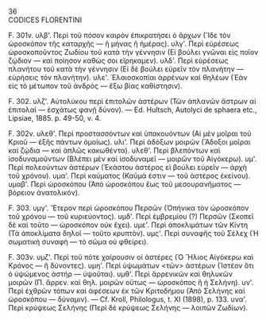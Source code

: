 36  
CODICES FLORENTINI

F. 301v. υλβ'. Περὶ τοῦ πόσον καιρὸν ἐπικρατήσει ὁ ἄρχων (Ἴδε τὸν ὡροσκόπον τῆς καταρχῆς — ἢ μήνας ἢ ἡμέρας).
υλγ'. Περὶ εὑρέσεως ὡροσκοποῦντος Ζωδίου τοῦ κατὰ τὴν γέννησιν (Εἰ βούλει γνῶναι εἰς ποῖον ζῴδιον — καὶ ποίησον καθὼς σοι εἴρηκαμεν).
υλδ'. Περὶ εὑρέσεως πλανήτου τοῦ κατὰ τὴν γέννησιν (Εἰ δὲ βούλει εὑρεῖν τὸν πλανήτην — εὑρήσεις τὸν πλανήτην).
υλε'. Ἐλαιοσκοπίαι ἀρρένων καὶ θηλέων (Ἐὰν εἰς τὸ μέτωπον τοῦ ἀνδρὸς — ἔξω βίας καθίστησιν).

F. 302. υλζ'. Αὐτολύκου περὶ ἐπιτολῶν ἀστέρων (Τῶν ἁπλανῶν ἄστρων αἱ ἐπιτολαί — ἐσχάτως φανῇ δύνον). — Ed. Hultsch, Autolyci de sphaera etc., Lipsiae, 1885. p. 49-50, v. 4.

F. 302v. υλεθ'. Περὶ προστασσόντων καὶ ὑπακουόντων (Αἱ μὲν μοῖραι τοῦ Κριοῦ — ἐξῆς πάντων ὁμοίως).
υλι'. Περὶ ἀδόξων μοιρῶν (Ἄδοξοι μοῖραι καὶ ζῴδια — καὶ ἀπλῶς κακωθέντα).
υλεθ'. Περὶ βλεπόντων καὶ ἰσοδυναμοῦντων (Βλέπει μὲν καὶ ἰσοδυναμεῖ — μοιρῶν τοῦ Αἰγόκερω).
υμ'. Περὶ πολεούντων ἀστέρων (Ἑκάστου ἀστέρος εἰ βούλει εὑρεῖν — ἀρχὴ τοῦ χρόνου).
υμα'. Περὶ καύματος (Καῦμά ἐστιν — τοῦ ἀστέρος ἐκείνου).
υμαβ'. Περὶ ὡροσκόπου (Ἀπό ὡροσκόπου ἕως τοῦ μεσουρανῆματος — βόρειον ἀνατολικόν).

F. 303. υμγ'. Ἕτερον περὶ ὡροσκόπου Περσῶν (Ὁπήνικα τὸν ὡροσκόπον τοῦ χρόνου — τοῦ κυριεύοντος).
υμδ'. Περὶ ἐμβρεμίου (?) Περσῶν (Σκοπεῖ δὲ καὶ τοῦτο — ὡροσκόπον οὐκ ἔχει).
υμε'. Περὶ ἀποκλιμάτων τῶν Κίντη (Τὰ ἀποκλίματα δηλοῖ — τοῦτο κρυπτὸν).
υμς'. Περὶ συναφῆς τοῦ Σέλεχ (Ἡ σωματικὴ συναφὴ — τὸ σῶμα οὐ φθείρει).

F. 303v. υμζ'. Περὶ τοῦ πότε χαίρουσιν οἱ ἀστέρες (Ὁ Ἥλιος Αἰγόκερω καὶ Κρόνος — ἢ δύνοντες).
υμη'. Περὶ ὑψωμάτων <τῶν> ἀστέρων (Ἰστέον ὅτι ὁ ὑψώμενος ἀστήρ — ὑψοῦται).
υμθ'. Περὶ ἄρρενικῶν καὶ θηλυκῶν μοιρῶν (Π. ἄρρεν. καὶ θηλ. μοιρῶν οὕτως — ὡροσκόπος ἢ ἡ Σελήνη).
υν'. Περὶ ἐχθρῶν τόπων καὶ ἀφέσεων ἐκ τῶν Κριτοδήμου (Ἀπὸ Σελήνης καὶ ὡροσκόπου — δύναμιν). — Cf. Kroll, Philologus, t. XI (1898), p. 133.
υνα'. Περὶ κρύψεως Σελήνης (Περὶ δὲ κρύψεως Σελήνης — λοιπῶν Ζωδίων).